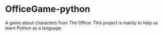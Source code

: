 # OfficeGame-python
A game about characters from The Office. This project is mainly to help us learn Python as a language.
